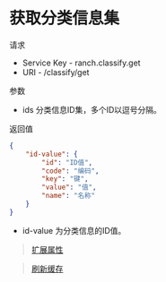 # 获取分类信息集

请求
- Service Key - ranch.classify.get
- URI - /classify/get

参数
- ids 分类信息ID集，多个ID以逗号分隔。

返回值
```json
{
    "id-value": {
        "id": "ID值",
        "code": "编码",
        "key": "键",
        "value": "值",
        "name": "名称"
    }
}
```

- id-value 为分类信息的ID值。

> [扩展属性](json.md)

> [刷新缓存](refresh.md)
